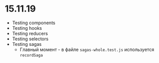 # 15.11.19

* Testing components
* Testing hooks
* Testing reducers
* Testing selectors
* Testing sagas
  * Главный момент - в файле `sagas-whole.test.js` используется `recordSaga`